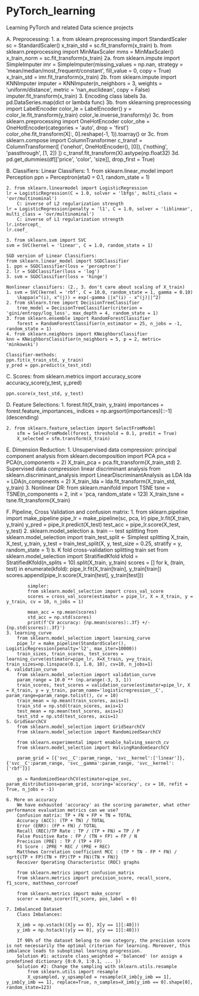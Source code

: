 # PyTorch_learning
Learning PyTorch and related Data science projects


A. Preprocessing:
    1.  a. from sklearn.preprocessing import StandardScaler
            sc = StandardScaler()
            x_train_std = sc.fit_transform(x_train)
        b. from sklearn.preprocessing import MinMaxScaler
            mms = MinMaxScaler()
            x_train_norm = sc.fit_transform(x_train)
    2a. from sklearn.impute import SimpleImputer
        imr = SimpleImputer(missing_values = np.nan, strategy = 'mean/median/most_frequent/constant', fill_value = 0, copy = True)
        x_train_std = imr.fit_transform(x_train)
    2b. from sklearn.impute import KNNImputer
        imputer = KNNImputer(n_neighbors = 3, weights = 'uniform/distance', metric = 'nan_euclidean', copy = False)
        imputer.fit_transform(x_train)
    3. Encoding class labels
        3a. pd.DataSeries.map(dict or lambda func)
        3b. from sklearning preprocessing import LabelEncoder
            color_le = LabelEncoder()
            y = color_le.fit_transform(y_train)
            color_le.inverse_transform(y)
        3c. from sklearn.preprocessing import OneHotEncoder
            color_ohe = OneHotEncoder(categories = 'auto', drop = 'first')
            color_ohe.fit_transform(X[:, 0].reshape(-1, 1)).toarray()
            or
        3c. from sklearn.compose import ColumnTransformer
            c_transf = ColumnTransformer([
                ('onehot', OneHotEncoder(), [0]), 
                ('nothing', 'passthrough', [1, 2])
            ])
            c_transf.fit_transform(X).astype(np.float32)
        3d. pd.get_dummies(df[['price', 'color', 'size]], drop_first = True)    

B. Classifiers:
    Linear Classifiers:
    1. from sklearn.linear_model import Perception
    ppn = Perceptron(eta0 = 0.1, random_state = 1)

    2. from sklearn.linearmodel import LogisticRegression
    lr = LogisticRegression(C = 1.0, solver = 'lbfgs', multi_class = 'ovr/multinominal')
        C: inverse of L2 regularization strength
    lr = LogisticRegression(penalty = 'l1', C = 1.0, solver = 'liblinear', multi_class = 'ovr/multinominal')
        C: inverse of L1 regularization strength
    lr.intercept_
    lr.coef_

    3. from sklearn.svm import SVC
    svm = SVC(kernel = 'linear', C = 1.0, random_state = 1)

    SGD version of Linear Classifiers:
    from sklearn.linear_model import SGDClassifier
    1. ppn = SGDClassifier(loss = 'perceptron')
    2. lr = SGDClassifier(loss = 'log')
    3. svm = SGDClassifier(loss = 'hinge')

    Nonlinear classifiers: (2., 3. don't care about scaling of X_train)
    1. svm = SVC(kernel = 'rbf', C = 10.0, random_state = 1, gamma = 0.10)
        \kappa(x^(i), x^(j)) = exp(-gamma ||x^(i) - x^(j)||^2)
    2. from sklearn.tree import DecisionTreeClassifier
        tree_model = DecisionTreeClassifier(criterion = 'gini/entropy/log_loss', max_depth = 4, random_state = 1)
    3. from sklearn.ensemble import RandomForestClassifier
        forest = RandomForestClassifier(n_estimator = 25, n_jobs = -1, random_state = 1)
    4. from sklearn.neighbors import KNeighborsClassifier
    knn = KNeighborsClassifier(n_neighbors = 5, p = 2, metric= 'minkowski')

    Classifier-methods:
    ppn.fit(x_train_std, y_train)
    y_pred = ppn.predict(x_test_std)

C. Scores:
    from sklearn.metrics import accuracy_score
    accuracy_score(y_test, y_pred)

    ppn.score(x_test_std, y_test)

D. Feature Selections:
    1. forest.fit(X_train, y_train)
        importances = forest.feature_importances_
        indices = np.argsort(importances)[::-1] (descending)

    2. from sklearn.feature_selection import SelectFromModel
        sfm = SelecFromModel(forest, threshold = 0.1, predit = True)
        X_selected = sfm.transform(X_train)

E. Dimension Reduction:
    1. Unsupervised data compression: principal component analysis
        from sklearn.decomposition import PCA
        pca = PCA(n_components = 2)
        X_train_pca = pca.fit_transform(X_train_std)
    2. Supervised data compression linear discriminant analysis
        from sklearn.discriminant_analysis import LinearDiscriminantAnalysis as LDA
        lda = LDA(n_components = 2)
        X_train_lda = lda.fit_transform(X_train_std, y_train)
    3. Nonlinear DR:
        from sklearn.manifold import TSNE
        tsne = TSNE(n_components = 2, init = 'pca, random_state = 123)
        X_train_tsne = tsne.fit_transform(X_train)

F. Pipeline, Cross Validation and confusion matrix:
    1. from sklearn.pipeline import make_pipeline
        pipe_lr = make_pipeline(sc, pca, lr)
        pipe_lr.fit(X_train, y_train)
        y_pred = pipe_lr.predict(X_test)
        test_acc = pipe_lr.score(X_test, y_test)
    2. sklearn.model_selection
        a. train -- test splitting
            from sklearn.model_selection import train_test_split <- Simplest splitting
            X_train, X_test, y_train, y_test = train_test_split(X, y, test_size = 0.25, stratify = y, random_state = 1)
        b. K fold cross-validation splitting train set
            from sklearn.model_selection import StratifiedKfold
            kfold = StratifiedKfold(n_splits = 10).split(X_train, y_train)
            scores = []
            for k, (train, test) in enumerate(kfold):
                pipe_lr.fit(X_train[train], y_train[train])
                scores.append(pipe_lr.score(X_train[test], y_train[test]))
 
        
            simpler:
            from sklearn.model_selection import cross_val_score
            scores = cross_val_score(estimator = pipe_lr, X = X_train, y = y_train, cv = 10, n_jobs = 1)

            mean_acc = np.mean(scores)
            std_acc = np.std(scores)
            print(f'CV accuracy: {np.mean(scores):.3f} +/- {np.std(scores):.3f}')
    3. learning_curve
        from sklearn.model_selection import learning_curve
        pipe_lr = make_pipeline(StandardScaler(), LogisticRegression(penalty='l2', max_iter=10000))
        train_sizes, train_scores, test_scores = learning_curve(estimator=pipe_lr, X=X_train, y=y_train, train_sizes=np.linspace(0.1, 1.0, 10), cv=10, n_jobs=1)
    4. validation_curve
        from sklearn.model_selection import validation_curve
        param_range = 10.0 ** (np.arange(-3, 3, 1))
        train_scores, test_scores = validation_curve(estimator=pipe_lr, X = X_train, y = y_train, param_name='logisticregression__C', param_range=param_range.tolist(), cv = 10)
        train_mean = np.mean(train_scores, axis=1)
        train_std = np.std(train_scores, axis=1)
        test_mean = np.mean(test_scores, axis=1)
        test_std = np.std(test_scores, axis=1)
    5. GridSearchCV
        from sklearn.model_selection import GridSearchCV
        from sklearn.model_selection import RandomizedSearchCV
        
        from sklearn.experimental import enable_halving_search_cv
        from sklearn.model_selection import HalvingRandomSearchCV

        param_grid = [{'svc__C':param_range, 'svc__kernel':['linear']}, {'svc__C':param_range, 'svc__gamma':param_range, 'svc__kernel':['rbf']}]

        gs = RandomizedSearchCV(estimator=pipe_svc, param_distributions=param_grid, scoring='accuracy', cv = 10, refit = True, n_jobs = -1)

    6. More on accuracy
        We have exhausted 'accuracy' as the scoring parameter, what other performance evaluation metrics can we use?
        Confusion matrix: TP + FN + FP + TN = TOTAL
        Accuracy (ACC): (TP + TN) / TOTAL
        Error (ERR): (FP + FN) / TOTAL
        Recall (REC)/TP Rate : TP / (TP + FN) = TP / P
        False Positive Rate : FP / (TN + FP) = FP / N
        Precision (PRE) : TP / (TP + FP)
        F1 Score : 2PRE * REC / (PRE + REC)
        Matthews Correlation coefficient MCC : (TP * TN - FP * FN) / sqrt{(TP + FP)(TN + FP)(TP + FN)(TN + FN)}
        Receiver Operating Characteristic (ROC) graphs

        from sklearn.metrics import confusion_matrix
        from sklearn.metrics import precision_score, recall_score, f1_score, matthews_corrcoef

        from sklearn.metrics import make_scorer
        scorer = make_scorer(f1_score, pos_label = 0)

    7. Imbalanced Dataset
        Class Imbalances:

        X_imb = np.vstack((X[y == 0], X[y == 1][:40]))
        y_imb = np.hstack((y[y == 0], y[y == 1][:40]))

        If 90% of the dataset belong to one category, the precision score is not necessarily the optimal criterion for learning. Moreover, this imbalance leads to suboptimal learning progression.
        Solution #1: activate class_weighted = 'balanced' (or assign a predefined dictionary {0:0.9, 1:0.1, ... })
        Solution #2: Change the sampling with sklearn.utils.resample
            from sklearn.utils import resample
            X_upsampled, y_upsampled = resample(X_imb[y_imb == 1], y_imb[y_imb == 1], replace=True, n_samples=X_imb[y_imb == 0].shape[0], random_state=123)

